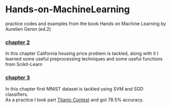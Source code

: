 # Hands-on-MachineLearning
practice codes and examples from the book Hands on Machine Learning by Aurelien Geron (ed.2)
### [chapter 2](https://github.com/mehrshad-sdtn/Hands-on-MachineLearning/tree/master/2)
In this chapter California housing price problem is tackled, along with it I learned some useful preprocessing techniques and some useful functions from Scikit-Learn

### [chapter 3](https://github.com/mehrshad-sdtn/Hands-on-MachineLearning/tree/master/3)
In this chapter first MNIST dataset is tackled using SVM and SGD classifiers. <br/>
As a practice I took part [Titanic Contest](https://www.kaggle.com/c/titanic/overview) and got 78.5% accuracy.

